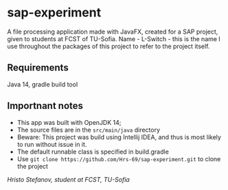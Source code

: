 # sap-experiment

A file processing application made with JavaFX, created for a SAP project, given to students at FCST of TU-Sofia.
Name - L-Switch - this is the name I use throughout the packages of this project to refer to the project itself.

## Requirements

Java 14,
 gradle build tool

## Importnant notes
- This app was built with OpenJDK 14;
- The source files are in the `src/main/java` directory
- Beware: This project was build using Intellij IDEA, and thus is most likely to run without issue in it.
- The default runnable class is specified in build.gradle
- Use ```` git clone https://github.com/Hrs-69/sap-experiment.git ```` to clone the project

*Hristo Stefanov, student at FCST, TU-Sofia*
